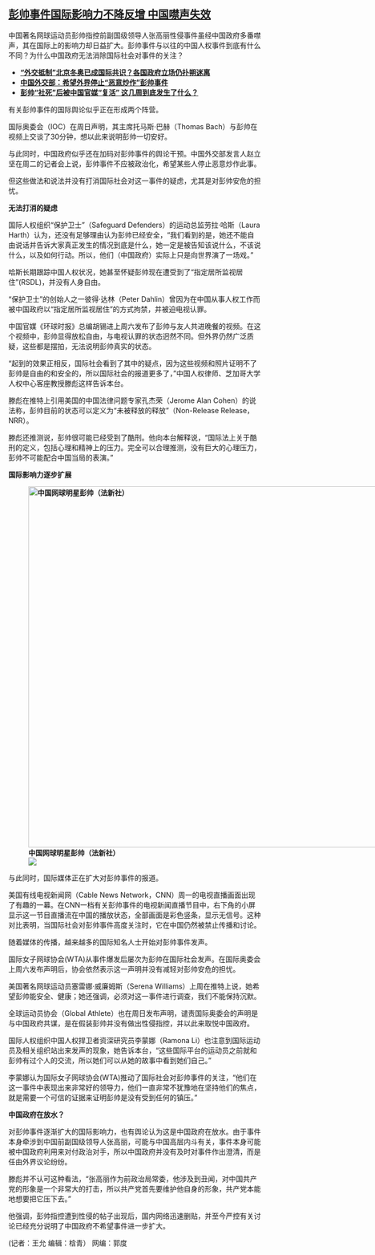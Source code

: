 <!--1637700300000-->
[彭帅事件国际影响力不降反增 中国噤声失效](https://www.rfa.org/mandarin/yataibaodao/renquanfazhi/wy-11232021145952.html)
------

<p>中国著名网球运动员彭帅指控前副国级领导人张高丽性侵事件虽经中国政府多番噤声，其在国际上的影响力却日益扩大。彭帅事件与以往的中国人权事件到底有什么不同？为什么中国政府无法消除国际社会对事件的关注？</p><p></p><ul><li><strong><a href="https://www.rfa.org/mandarin/yataibaodao/junshiwaijiao/al-11232021135957.html">“外交抵制”北京冬奥已成国际共识？各国政府立场仍扑朔迷离</a></strong></li><li><strong><a href="https://www.rfa.org/mandarin/Xinwen/9-11232021141411.html">中国外交部：希望外界停止“恶意炒作”彭帅事件</a></strong></li><li><a href="https://www.rfa.org/mandarin/yataibaodao/zhengzhi/hc-11232021054959.html"><strong>彭帅“社死”后被中国官媒“复活” 这几周到底发生了什么？</strong></a></li></ul><p>有关彭帅事件的国际舆论似乎正在形成两个阵营。</p><p>国际奥委会（IOC）在周日声明，其主席托马斯·巴赫（Thomas Bach）与彭帅在视频上交谈了30分钟，想以此来说明彭帅一切安好。</p><p>与此同时，中国政府似乎还在加码对彭帅事件的舆论干预。中国外交部发言人赵立坚在周二的记者会上说，彭帅事件不应被政治化，希望某些人停止恶意炒作此事。</p><p>但这些做法和说法并没有打消国际社会对这一事件的疑虑，尤其是对彭帅安危的担忧。</p><p><strong>无法打消的疑虑</strong></p><p>国际人权组织“保护卫士”（Safeguard Defenders）的运动总监劳拉‧哈斯（Laura Harth）认为，还没有足够理由认为彭帅已经安全，“我们看到的是，她还不能自由说话并告诉大家真正发生的情况到底是什么，她一定是被告知该说什么，不该说什么，以及如何行动。所以，他们（中国政府）实际上只是向世界演了一场戏。”</p><p>哈斯长期跟踪中国人权状况，她甚至怀疑彭帅现在遭受到了“指定居所监视居住”(RSDL)，并没有人身自由。</p><p>“保护卫士”的创始人之一彼得·达林（Peter Dahlin）曾因为在中国从事人权工作而被中国政府以“指定居所监视居住”的方式拘禁，并被迫电视认罪。</p><p>中国官媒《环球时报》总编胡锡进上周六发布了彭帅与友人共进晚餐的视频。在这个视频中，彭帅显得放松自由，与电视认罪的状态迥然不同。但外界仍然广泛质疑，这些都是摆拍，无法说明彭帅真实的状态。</p><p>“起到的效果正相反，国际社会看到了其中的疑点，因为这些视频和照片证明不了彭帅是自由的和安全的，所以国际社会的报道更多了，”中国人权律师、芝加哥大学人权中心客座教授滕彪这样告诉本台。</p><p>滕彪在推特上引用美国的中国法律问题专家孔杰荣（Jerome Alan Cohen）的说法称，彭帅目前的状态可以定义为“未被释放的释放”（Non-Release Release，NRR）。</p><p>滕彪还推测说，彭帅很可能已经受到了酷刑。他向本台解释说，“国际法上关于酷刑的定义，包括心理和精神上的压力。完全可以合理推测，没有巨大的心理压力，彭帅不可能配合中国当局的表演。”</p><p><strong>国际影响力逐步扩展</strong></p><p><strong><figure class="image-richtext image-inline captioned" style="width:1280px;"><img alt="中国网球明星彭帅（法新社）" height="720" src="https://www.rfa.org/mandarin/yataibaodao/renquanfazhi/wy-11232021145952.html/e7d2defa-b982-41fb-a5e8-12555281a28e.jpeg/@@images/9a4b0154-35e7-4635-be2e-93dbf5b713be.jpeg" title="1" width="1280"/><figcaption class="image-caption">中国网球明星彭帅（法新社）</figcaption><small></small><div id="zoomattribute"><a data-caption="中国网球明星彭帅（法新社）" data-fancybox="" href="https://www.rfa.org/mandarin/yataibaodao/renquanfazhi/wy-11232021145952.html/e7d2defa-b982-41fb-a5e8-12555281a28e.jpeg" id="single_image" title="中国网球明星彭帅（法新社）"><img src="/++plone++rfa-resources/img/icon-zoom.png"/></a></div></figure></strong></p><p>与此同时，国际媒体正在扩大对彭帅事件的报道。</p><p>美国有线电视新闻网（Cable News Network，CNN）周一的电视直播画面出现了有趣的一幕。在CNN一档有关彭帅事件的电视新闻直播节目中，右下角的小屏显示这一节目直播流在中国的播放状态，全部画面是彩色竖条，显示无信号。这种对比表明，当国际社会对彭帅事件高度关注时，它在中国仍然被禁止传播和讨论。</p><p>随着媒体的传播，越来越多的国际知名人士开始对彭帅事件发声。</p><p>国际女子网球协会(WTA)从事件爆发后屡次为彭帅在国际社会发声。在国际奥委会上周六发布声明后，协会依然表示这一声明并没有减轻对彭帅安危的担忧。</p><p>美国著名网球运动员塞雷娜·威廉姆斯（Serena Williams）上周在推特上说，她希望彭帅能安全、健康；她还强调，必须对这一事件进行调查，我们不能保持沉默。</p><p>全球运动员协会（Global Athlete）也在周日发布声明，谴责国际奥委会的声明是与中国政府共谋，是在假装彭帅并没有做出性侵指控，并以此来取悦中国政府。</p><p>国际人权组织中国人权捍卫者资深研究员李蒙娜（Ramona Li）也注意到国际运动员及相关组织站出来发声的现象，她告诉本台，“这些国际平台的运动员之前就和彭帅有过个人的交流，所以她们可以从她的故事中看到她们自己。”</p><p>李蒙娜认为国际女子网球协会(WTA)推动了国际社会对彭帅事件的关注，“他们在这一事件中表现出来非常好的领导力，他们一直非常不犹豫地在坚持他们的焦点，就是需要一个可信的证据来证明彭帅是没有受到任何的镇压。”</p><p><strong>中国政府在放水？</strong></p><p>对彭帅事件逐渐扩大的国际影响力，也有舆论认为这是中国政府在放水。由于事件本身牵涉到中国前副国级领导人张高丽，可能与中国高层内斗有关，事件本身可能被中国政府利用来对付政治对手，所以中国政府并没有及时对事件作出澄清，而是任由外界议论纷纷。</p><p>滕彪并不认可这种看法，“张高丽作为前政治局常委，他涉及到丑闻，对中国共产党的形象是一个非常大的打击，所以共产党首先要维护他自身的形象，共产党本能地想要把它压下去。”</p><p>他强调，彭帅指控遭到性侵的帖子出现后，国内网络迅速删贴，并至今严控有关讨论已经充分说明了中国政府不希望事件进一步扩大。</p><p>(记者：王允 编辑：梒青） 网编：郭度</p><p></p><p></p>
